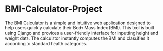# BMI-Calculator-Project
The BMI Calculator is a simple and intuitive web application designed to help users quickly calculate their Body Mass Index (BMI). This tool is built using Django and provides a user-friendly interface for inputting height and weight data. The calculator instantly computes the BMI and classifies it according to standard health categories.
